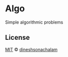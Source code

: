 # Algo
Simple algorithmic problems

## License

[MIT](https://choosealicense.com/licenses/mit/) © [dineshsonachalam](https://www.github.com/dineshsonachalam)